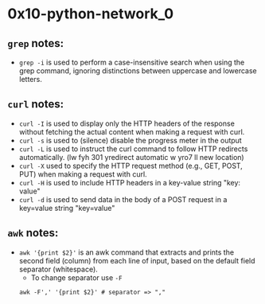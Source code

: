 # 0x10-python-network_0

## `grep` notes:
- `grep -i` is used to perform a case-insensitive search when using the grep command, ignoring distinctions between uppercase and lowercase letters.

## `curl` notes:
- `curl -I` is used to display only the HTTP headers of the response without fetching the actual content when making a request with curl.
- `curl -s` is used to (silence) disable the progress meter in the output
- `curl -L` is used to instruct the curl command to follow HTTP redirects automatically. (lw fyh 301 yredirect automatic w yro7 ll new location)
- `curl -X` used to specify the HTTP request method (e.g., GET, POST, PUT) when making a request with curl.
- `curl -H` is used to include HTTP headers in a key-value string "key: value"
- `curl -d` is used to send data in the body of a POST request in a key=value string "key=value"

## `awk` notes:
- `awk '{print $2}'` is an awk command that extracts and prints the second field (column) from each line of input, based on the default field separator (whitespace).
	- To change separator use `-F`
	```
	awk -F',' '{print $2}' # separator => ","
	```
